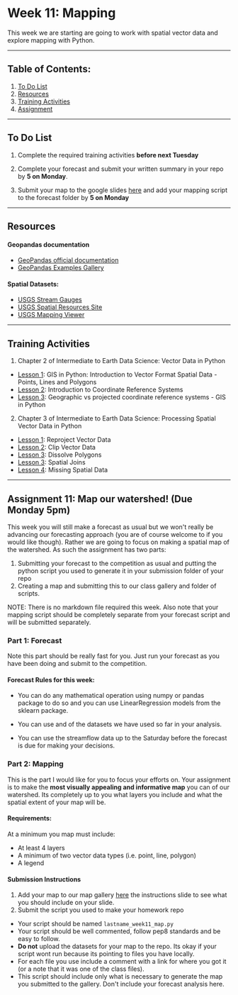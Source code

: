 # Week 11: Mapping
This week we are starting are going to work with spatial vector data and explore mapping with Python.
____
## Table of Contents:
1. [ To Do List](#todo)
1. [ Resources](#resources)
1. [ Training Activities](#training)
1. [ Assignment](#assignment)

___
<a name="todo"></a>
## To Do List
1. Complete the required training activities **before next Tuesday**

2. Complete your forecast and submit your written summary in your repo by **5 on Monday**.

3. Submit your map to the google slides [here](https://docs.google.com/presentation/d/1Vx_A2FNrRM-08SPloBi5PI6AXIRu9lNdMyihj0gkxdE/edit?usp=sharing) and add your mapping script to the forecast folder by **5 on Monday**

___
<a name="resources"></a>
## Resources
#### Geopandas documentation
- [GeoPandas official documentation](https://geopandas.org/)
- [GeoPandas Examples Gallery](https://geopandas.org/gallery/index.html)

#### Spatial Datasets:
- [USGS Stream Gauges](https://water.usgs.gov/GIS/metadata/usgswrd/XML/gagesII_Sept2011.xml#stdorder)
- [USGS Spatial Resources Site](https://www.usgs.gov/core-science-systems/ngp/national-hydrography/access-national-hydrography-products)
- [USGS Mapping Viewer](https://viewer.nationalmap.gov/basic/?basemap=b1&category=nhd&title=NHD%20View)
___
<a name="training"></a>
## Training Activities
1. Chapter 2 of Intermediate to Earth Data Science: Vector Data in Python
  - [Lesson 1](https://www.earthdatascience.org/courses/use-data-open-source-python/intro-vector-data-python/spatial-data-vector-shapefiles/): GIS in Python: Introduction to Vector Format Spatial Data - Points, Lines and Polygons
 - [Lesson 2](https://www.earthdatascience.org/courses/use-data-open-source-python/intro-vector-data-python/spatial-data-vector-shapefiles/intro-to-coordinate-reference-systems-python/): Introduction to Coordinate Reference Systems
 - [Lesson 3](https://www.earthdatascience.org/courses/use-data-open-source-python/intro-vector-data-python/spatial-data-vector-shapefiles/geographic-vs-projected-coordinate-reference-systems-python/): Geographic vs projected coordinate reference systems - GIS in Python

2. Chapter 3 of Intermediate to Earth Data Science: Processing Spatial Vector Data in Python
  - [Lesson 1](https://www.earthdatascience.org/courses/use-data-open-source-python/intro-vector-data-python/vector-data-processing/reproject-vector-data-in-python/): Reproject Vector Data
 - [Lesson 2](https://www.earthdatascience.org/courses/use-data-open-source-python/intro-vector-data-python/vector-data-processing/clip-vector-data-in-python-geopandas-shapely/): Clip Vector Data
 - [Lesson 3](https://www.earthdatascience.org/courses/use-data-open-source-python/intro-vector-data-python/vector-data-processing/dissolve-polygons-in-python-geopandas-shapely/): Dissolve Polygons
  - [Lesson 3](https://www.earthdatascience.org/courses/use-data-open-source-python/intro-vector-data-python/vector-data-processing/spatial-joins-in-python-geopandas-shapely/): Spatial Joins
  - [Lesson 4](https://www.earthdatascience.org/courses/use-data-open-source-python/intro-vector-data-python/vector-data-processing/missing-data-vector-data-in-python/): Missing Spatial Data

___
<a name="assignment"></a>
## Assignment 11: Map our watershed! (Due Monday 5pm)
This week you will still make a forecast as usual but we won't really be advancing our forecasting approach (you are of course welcome to if you would like though). Rather we are going to focus on making a spatial map of the watershed. As such the assignment has two parts:
 1. Submitting your forecast to the competition as usual and putting the python script you used to generate it in your submission folder of your repo
 2. Creating a map and submitting this to our class gallery and folder of scripts.

 NOTE: There is no markdown file required this week. Also note that your mapping script should be completely separate from your forecast script and will be submitted separately.  

### Part 1: Forecast
Note this part should be really fast for you. Just run your forecast as you have been doing and submit to the competition.

#### Forecast Rules for this week:
- You can do any mathematical operation using numpy or pandas package to do so and you can use LinearRegression models from the sklearn package.  

- You can use and of the datasets we have used so far in your analysis.

- You can use the streamflow data up to the Saturday before the forecast is due for making your decisions.


### Part 2: Mapping
This is the part I would like for you to focus your efforts on. Your assignment is to make the **most visually appealing and informative map** you can of our watershed. Its completely up to you what layers you include and what the spatial extent of your map will be.

#### Requirements:
At a minimum you map must include:
- At least 4 layers
- A minimum of two vector data types (i.e. point, line, polygon)
- A legend

#### Submission Instructions
1.  Add your map to our map gallery [here]( https://docs.google.com/presentation/d/1iyfTfYRD-aye_6tn8H4WX-1VZx3uJIXe0akHy5zckCM/edit?usp=sharingfollow) the instructions slide to see what you should include on your slide.
2. Submit the script you used to make your homework repo
  - Your script should be named `lastname_week11_map.py`
  - Your script should be well commented, follow pep8 standards and be easy to follow.
  - **Do not** upload the datasets for your map to the repo. Its okay if your script wont run because its pointing to files you have locally.
  - For each file you use include a comment with a link for where you got it (or a note that it was one of the class files).
  - This script should include only what is necessary to generate the map you submitted to the gallery. Don't include your forecast analysis here.
